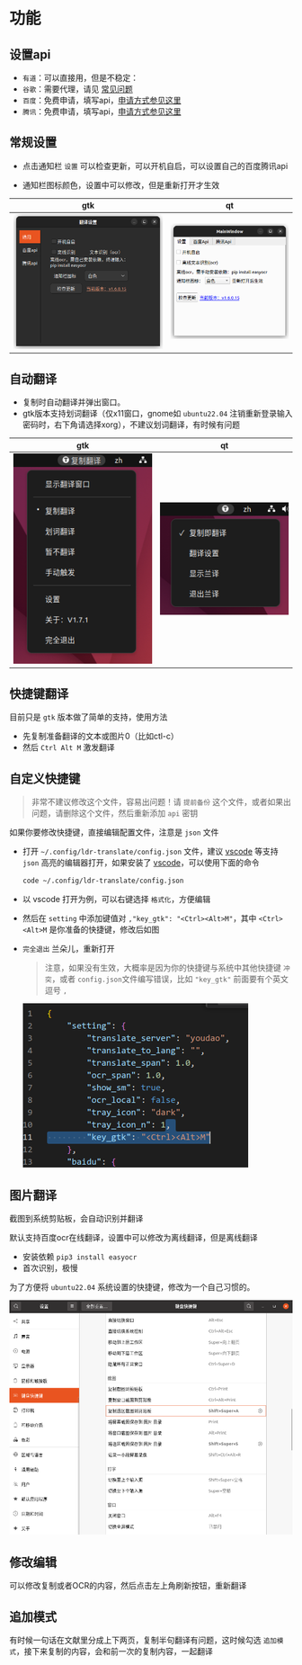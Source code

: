 # 功能

## 设置api

- `有道`：可以直接用，但是不稳定：
- `谷歌`：需要代理，请见 [常见问题](qa.md)
- `百度`：免费申请，填写api，[申请方式参见这里](https://doc.tern.1c7.me/zh/folder/setting/#百度)
- `腾讯`：免费申请，填写api，[申请方式参见这里](https://doc.tern.1c7.me/zh/folder/setting/#腾讯云)


## 常规设置

- 点击通知栏 `设置` 可以检查更新，可以开机自启，可以设置自己的百度腾讯api

- 通知栏图标颜色，设置中可以修改，但是重新打开才生效

|gtk|qt
|:-:|:-:|
![图片翻译](images/gtk3.png)|![图片翻译](images/qt3.png)


## 自动翻译

- 复制时自动翻译并弹出窗口。
- gtk版本支持划词翻译（仅x11窗口，gnome如 `ubuntu22.04` 注销重新登录输入密码时，右下角请选择xorg），不建议划词翻译，有时候有问题

|gtk|qt
|:-:|:-:|
![图片翻译](images/gtk2.png)|![图片翻译](images/qt2.png)

## 快捷键翻译

目前只是 `gtk` 版本做了简单的支持，使用方法

- 先复制准备翻译的文本或图片0（比如ctl-c）
- 然后 `Ctrl Alt M` 激发翻译

## 自定义快捷键

> 非常不建议修改这个文件，容易出问题！请 `提前备份` 这个文件，或者如果出问题，请删除这个文件，然后重新添加 `api` 密钥

如果你要修改快捷键，直接编辑配置文件，注意是 `json` 文件

- 打开 `~/.config/ldr-translate/config.json` 文件，建议 [vscode](https://code.visualstudio.com/) 等支持 `json` 高亮的编辑器打开，如果安装了 [vscode](https://code.visualstudio.com/)，可以使用下面的命令

    ```bash
    code ~/.config/ldr-translate/config.json
    ```

- 以 vscode 打开为例，可以右键选择 `格式化`，方便编辑
- 然后在 `setting` 中添加键值对 `,"key_gtk": "<Ctrl><Alt>M"`，其中 `<Ctrl><Alt>M`  是你准备的快捷键，修改后如图
- `完全退出` 兰朵儿，重新打开
    > 注意，如果没有生效，大概率是因为你的快捷键与系统中其他快捷键 `冲突`，或者 `config.json`文件编写错误，比如 `"key_gtk"` 前面要有个英文逗号 `,`

    ![快捷键t](images/config-gtk-key.png)

## 图片翻译

截图到系统剪贴板，会自动识别并翻译

默认支持百度ocr在线翻译，设置中可以修改为离线翻译，但是离线翻译

- 安装依赖 `pip3 install easyocr`
- 首次识别，极慢

为了方便将 `ubuntu22.04` 系统设置的快捷键，修改为一个自己习惯的。

![图片翻译](images/ocr.png)


## 修改编辑

可以修改复制或者OCR的内容，然后点击左上角刷新按钮，重新翻译

## 追加模式

有时候一句话在文献里分成上下两页，复制半句翻译有问题，这时候勾选 `追加模式`，接下来复制的内容，会和前一次的复制内容，一起翻译
